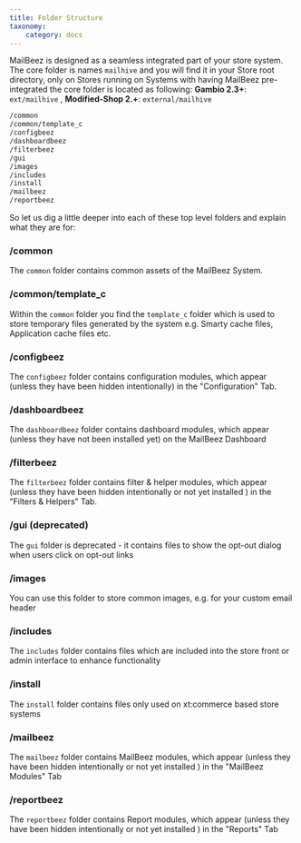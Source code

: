 ```yaml
---
title: Folder Structure
taxonomy:
    category: docs
---
```


MailBeez is designed as a seamless integrated part of your store system. The core folder is names `mailhive` and you will find it in your Store root directory, only on Stores running on Systems with having MailBeez pre-integrated the core folder is located as following: **Gambio 2.3+**: `ext/mailhive` , **Modified-Shop 2.+**: `external/mailhive`




```bash
/common
/common/template_c
/configbeez
/dashboardbeez
/filterbeez
/gui
/images
/includes
/install
/mailbeez
/reportbeez
```

So let us dig a little deeper into each of these top level folders and explain what they are for:

### /common

The `common` folder contains common assets of the MailBeez System.

### /common/template_c

Within the `common` folder you find the `template_c` folder which is used to store temporary files generated by the system e.g. Smarty cache files, Application cache files etc.

### /configbeez

The `configbeez` folder contains configuration modules, which appear (unless they have been hidden intentionally) in the "Configuration" Tab.

### /dashboardbeez

The `dashboardbeez` folder contains dashboard modules, which appear (unless they have not been installed yet) on the MailBeez Dashboard


### /filterbeez

The `filterbeez` folder contains filter & helper modules, which appear (unless they have been hidden intentionally or not yet installed ) in the "Filters & Helpers" Tab.

### /gui (deprecated)

The `gui` folder is deprecated - it contains files to show the opt-out dialog when users click on opt-out links


### /images

You can use this folder to store common images, e.g. for your custom email header


### /includes

The `includes` folder contains files which are included into the store front or admin interface to enhance functionality


### /install

The `install` folder contains files only used on xt:commerce based store systems


### /mailbeez

The `mailbeez` folder contains MailBeez modules, which appear (unless they have been hidden intentionally or not yet installed ) in the "MailBeez Modules" Tab


### /reportbeez

The `reportbeez` folder contains Report modules, which appear (unless they have been hidden intentionally or not yet installed ) in the "Reports" Tab

